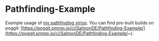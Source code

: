 # Pathfinding-Example
Example usage of [my pathfinding virion](https://poggit.pmmp.io/ci/SalmonDE/Pathfinding/~).
You can find pre-built builds on poggit: [https://poggit.pmmp.io/ci/SalmonDE/Pathfinding-Example/](https://poggit.pmmp.io/ci/SalmonDE/Pathfinding-Example/~).
